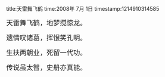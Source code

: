 title:天雷舞飞鹤
time:2008年 7月 1日
timestamp:1214910314585

<P><FONT size=4>天雷舞飞鹤，地梦搅惊龙。</FONT></P>
<P><FONT size=4>遗情叹诸葛，挥恨笑孔明。</FONT></P>
<P><FONT size=4>生扶两朝业，死留一代功。</FONT></P>
<P><FONT size=4>传说虽太智，史册亦真能。</FONT></P>